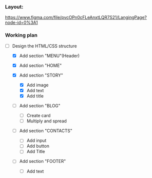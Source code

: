 ### Layout: 
https://www.figma.com/file/pvcOPn0cFLeAnxtLQR7S21/LangingPage?node-id=0%3A1

### Working plan

- [ ] Design the HTML/CSS structure
    - [x] Add section "MENU"(Header)
    - [x] Add section "HOME"
  
    - [x] Add section "STORY"
      - [x] Add image
      - [x] Add text
      - [x] Add title
      
    - [ ] Add section "BLOG"
      - [ ] Create card
      - [ ] Multiply and spread
      
    - [ ] Add section "CONTACTS"
      - [ ] Add input
      - [ ] Add button
      - [ ] Add Title
      
    - [ ] Add section "FOOTER"
      - [ ] Add text

